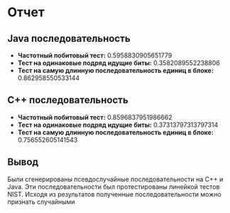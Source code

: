# Отчет
## Java последовательность
- **Частотный побитовый тест:** 0.5958830905651779 
- **Тест на одинаковые подряд идущие биты:** 0.3582089552238806   
- **Тест на самую длинную последовательность единиц в блоке:** 0.862958550533144   

## C++ последовательность
- **Частотный побитовый тест:** 0.8596837951986662   
- **Тест на одинаковые подряд идущие биты:** 0.37313797313797314   
- **Тест на самую длинную последовательность единиц в блоке:** 0.756552605141543

## Вывод
Были сгенерированы псевдослучайные последовательности на С++ и Java. 
Эти последовательности был протестированы линейкой тестов NIST.
Исходя из результатов полученные последовательности можно признать случайными